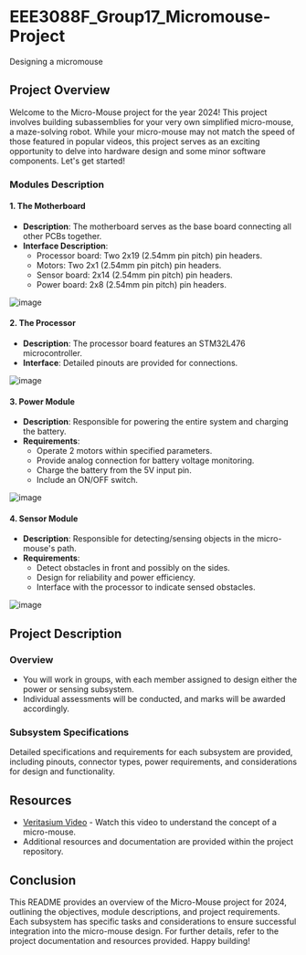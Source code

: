 # EEE3088F_Group17_Micromouse-Project
Designing a micromouse

## Project Overview

Welcome to the Micro-Mouse project for the year 2024! This project involves building subassemblies for your very own simplified micro-mouse, a maze-solving robot. While your micro-mouse may not match the speed of those featured in popular videos, this project serves as an exciting opportunity to delve into hardware design and some minor software components. Let's get started!

### Modules Description

#### 1. The Motherboard

- **Description**: The motherboard serves as the base board connecting all other PCBs together.
- **Interface Description**: 
  - Processor board: Two 2x19 (2.54mm pin pitch) pin headers.
  - Motors: Two 2x1 (2.54mm pin pitch) pin headers.
  - Sensor board: 2x14 (2.54mm pin pitch) pin headers.
  - Power board: 2x8 (2.54mm pin pitch) pin headers.

![image](https://github.com/LithembaBaninzi/EEE3088F_Group17_Micromouse-Project/assets/160032740/f364a601-29ec-446f-9347-6f49f21be087)

#### 2. The Processor

- **Description**: The processor board features an STM32L476 microcontroller.
- **Interface**: Detailed pinouts are provided for connections.

![image](https://github.com/LithembaBaninzi/EEE3088F_Group17_Micromouse-Project/assets/160032740/739b12cd-66b0-4dd0-b219-8a5c74271aff)

#### 3. Power Module

- **Description**: Responsible for powering the entire system and charging the battery.
- **Requirements**:
  - Operate 2 motors within specified parameters.
  - Provide analog connection for battery voltage monitoring.
  - Charge the battery from the 5V input pin.
  - Include an ON/OFF switch.

![image](https://github.com/LithembaBaninzi/EEE3088F_Group17_Micromouse-Project/assets/160032740/ef25912a-1cad-42b1-8840-e74d401e6da1)

#### 4. Sensor Module

- **Description**: Responsible for detecting/sensing objects in the micro-mouse's path.
- **Requirements**:
  - Detect obstacles in front and possibly on the sides.
  - Design for reliability and power efficiency.
  - Interface with the processor to indicate sensed obstacles.

![image](https://github.com/LithembaBaninzi/EEE3088F_Group17_Micromouse-Project/assets/160032740/ccd93241-cb0e-4c8e-97a0-0ce8243440be)

## Project Description

### Overview

- You will work in groups, with each member assigned to design either the power or sensing subsystem.
- Individual assessments will be conducted, and marks will be awarded accordingly.

### Subsystem Specifications

Detailed specifications and requirements for each subsystem are provided, including pinouts, connector types, power requirements, and considerations for design and functionality.

## Resources

- [Veritasium Video](https://www.youtube.com/watch?v=JnkMyfQ5YfY) - Watch this video to understand the concept of a micro-mouse.
- Additional resources and documentation are provided within the project repository.

## Conclusion

This README provides an overview of the Micro-Mouse project for 2024, outlining the objectives, module descriptions, and project requirements. Each subsystem has specific tasks and considerations to ensure successful integration into the micro-mouse design. For further details, refer to the project documentation and resources provided. Happy building!
```
